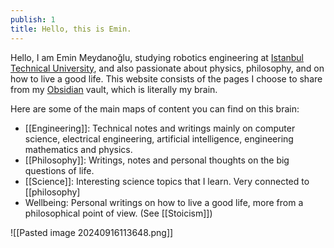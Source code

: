 ```yaml
---
publish: 1
title: Hello, this is Emin.
---
```

Hello, I am Emin Meydanoğlu, studying robotics engineering at [Istanbul Technical University](https://www.itu.edu.tr/), and also passionate about physics, philosophy, and on how to live a good life.
This website consists of the pages I choose to share from my [Obsidian](https://obsidian.md/) vault, which is literally my brain. 

Here are some of the main maps of content you can find on this brain: 
- [[Engineering]]: Technical notes and writings mainly on computer science, electrical engineering, artificial intelligence, engineering mathematics and physics.
- [[Philosophy]]: Writings, notes and personal thoughts on the big questions of life.
- [[Science]]: Interesting science topics that I learn. Very connected to [[philosophy]
- Wellbeing: Personal writings on how to live a good life, more from a philosophical point of view. (See [[Stoicism]])













![[Pasted image 20240916113648.png]]
